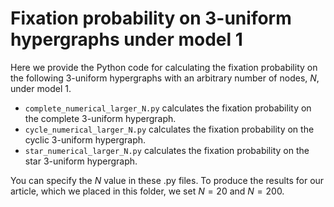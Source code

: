 # Fixation probability on 3-uniform hypergraphs under model 1

Here we provide the Python code for calculating the fixation probability on the following 3-uniform hypergraphs with an arbitrary number of nodes, $N$, under model 1.

- `complete_numerical_larger_N.py` calculates the fixation probability on the complete 3-uniform hypergraph.
- `cycle_numerical_larger_N.py` calculates the fixation probability on the cyclic 3-uniform hypergraph.
- `star_numerical_larger_N.py` calculates the fixation probability on the star 3-uniform hypergraph.

You can specify the $N$ value in these .py files. To produce the results for our article, which we placed in this folder, we set $N=20$ and $N=200$.
